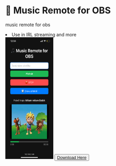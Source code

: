 # 🎵 Music Remote for OBS
music remote for obs
<li>Use in IRL streaming and more</li>
<img src="Images/IMG_1803.PNG" style="height:380px; width: 150px;">
<button><a href="https://github.com/mongomangoCZcz/Music-Remote-for-OBS/releases/tag/current">Download Here</a></button>
